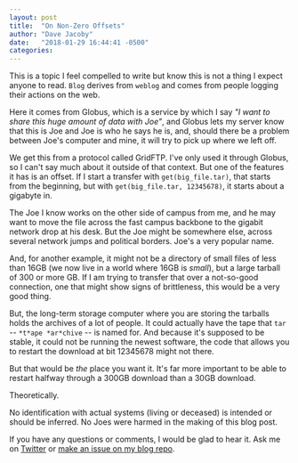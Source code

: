 ```yaml
---
layout: post
title:  "On Non-Zero Offsets"
author: "Dave Jacoby"
date:   "2018-01-29 16:44:41 -0500"
categories: 
---
```


This is a topic I feel compelled to write but know this is not a thing I expect anyone to read. `Blog` derives from `weblog` and comes from people logging their actions on the web.

Here it comes from Globus, which is a service by which I say *"I want to share this huge amount of data with Joe"*, and Globus lets my server know that this is Joe and Joe is who he says he is, and, should there be a problem between Joe's computer and mine, it will try to pick up where we left off.

We get this from a protocol called GridFTP. I've only used it through Globus, so I can't say much about it outside of that context. But one of the features it has is an offset. If I start a transfer with `get(big_file.tar)`, that starts from the beginning, but with `get(big_file.tar, 12345678)`, it starts about a gigabyte in. 

The Joe I know works on the other side of campus from me, and he may want to move the file across the fast campus backbone to the gigabit network drop at his desk. But the Joe might be somewhere else, across several network jumps and political borders. Joe's a very popular name.

And, for another example, it might not be a directory of small files of less than 16GB (we now live in a world where 16GB is *small*), but a large tarball of 300 or more GB. If I am trying to transfer that over a not-so-good connection, one that might show signs of brittleness, this would be a very good thing.

But, the long-term storage computer where you are storing the tarballs holds the archives of a lot of people. It could actually have the tape that `tar` -- `*t*ape *ar*chive` -- is named for. And because it's supposed to be stable, it could not be running the newest software, the code that allows you to restart the download at bit 12345678 might not there.

But that would be *the* place you want it. It's far more important to be able to restart halfway through a 300GB download than a 30GB download.

Theoretically.

No identification with actual systems (living or deceased) is intended or should be inferred. No Joes were harmed in the making of this blog post.

If you have any questions or comments, I would be glad to hear it. Ask me on [Twitter](https://twitter.com/jacobydave) or [make an issue on my blog repo](https://github.com/jacoby/jacoby.github.io).


